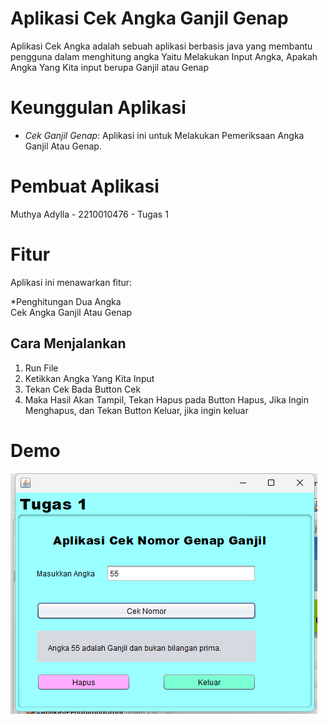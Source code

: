 # Aplikasi Cek Angka Ganjil Genap 
 
 Aplikasi Cek Angka adalah sebuah aplikasi berbasis java yang membantu pengguna dalam menghitung angka Yaitu Melakukan Input Angka, Apakah Angka Yang Kita input berupa Ganjil atau Genap

# Keunggulan Aplikasi

- *Cek Ganjil Genap*: Aplikasi ini untuk Melakukan Pemeriksaan Angka Ganjil Atau Genap.

# Pembuat Aplikasi
 Muthya Adylla - 2210010476 - Tugas 1

# Fitur

Aplikasi ini menawarkan fitur:

*Penghitungan Dua Angka  
Cek Angka Ganjil Atau Genap 

## Cara Menjalankan

1. Run File
2. Ketikkan Angka Yang Kita Input
3. Tekan Cek Bada Button Cek
4. Maka Hasil Akan Tampil, Tekan Hapus pada Button Hapus, Jika Ingin Menghapus, dan Tekan Button Keluar, jika ingin keluar 

# Demo
 ![App Screenshot](img/GenapGanjil.png)
